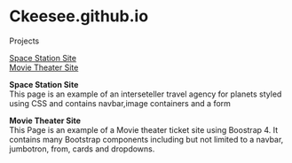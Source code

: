 # Ckeesee.github.io
Projects

  [Space Station Site](https://github.com/Ckeesee/Tech-Academy-Projects/blob/main/HTML_Project/Index.html)<br>
  [Movie Theater Site](https://github.com/Ckeesee/Tech-Academy-Projects/blob/main/bootstrap4_project/academy_cinemas.html)
  
<strong> Space Station Site </strong><br>
This page is an example of an interseteller travel agency for planets styled using CSS and contains navbar,image containers and a form

<strong>Movie Theater Site</strong><br>
This Page is an example of a Movie theater ticket site using Boostrap 4. It contains many Bootstrap components including but not limited to a navbar, jumbotron, from, cards and dropdowns.
